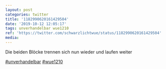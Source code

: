 ```yaml
---
layout: post
categories: twitter
title: '1182990620161429504'
date: '2019-10-12 12:05:17'
tags: unverhandelbar wue1210
ref: 'https://twitter.com/schwarzlichtwue/status/1182990620161429504'
media:
---
```

Die beiden Blöcke trennen sich nun wieder und laufen weiter

[#unverhandelbar](/t/unverhandelbar) [#wue1210](/t/wue1210) 